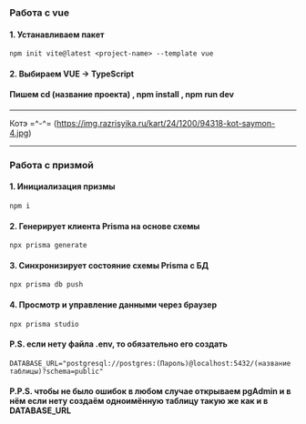 
<h3>Работа с vue </h3>

#### 1. Устанавливаем пакет
```
npm init vite@latest <project-name> --template vue

``` 

#### 2. Выбираем VUE -> TypeScript 
#### Пишем cd (название проекта) , npm install , npm run dev

---
 
 
Котэ =^-^= (https://img.razrisyika.ru/kart/24/1200/94318-kot-saymon-4.jpg)

---


 <h3>Работа с призмой </h3>

#### 1. Инициализация призмы 
```
npm i
``` 

#### 2. Генерирует клиента Prisma на основе схемы 
```
npx prisma generate
```
 

#### 3. Синхронизирует состояние схемы Prisma с БД #### 
```
npx prisma db push
``` 
 

#### 4. Просмотр и управление данными через браузер
```
npx prisma studio
```
 

#### P.S. если нету файла .env, то обязательно его создать
```
DATABASE_URL="postgresql://postgres:(Пароль)@localhost:5432/(название таблицы)?schema=public"
```
 
#### P.P.S. чтобы не было ошибок в любом случае открываем pgAdmin и в нём если нету создаём одноимённую таблицу такую же как и в DATABASE_URL 

